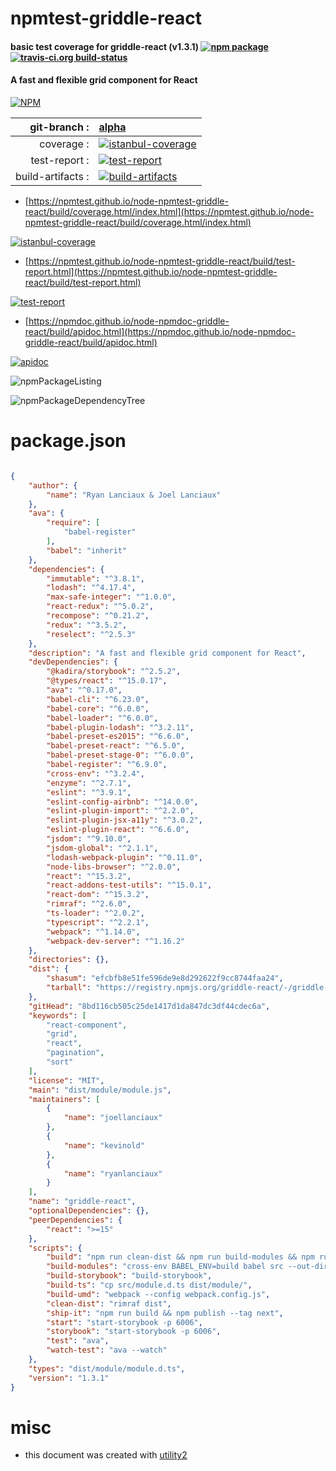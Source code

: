 # npmtest-griddle-react

#### basic test coverage for  griddle-react (v1.3.1)  [![npm package](https://img.shields.io/npm/v/npmtest-griddle-react.svg?style=flat-square)](https://www.npmjs.org/package/npmtest-griddle-react) [![travis-ci.org build-status](https://api.travis-ci.org/npmtest/node-npmtest-griddle-react.svg)](https://travis-ci.org/npmtest/node-npmtest-griddle-react)

#### A fast and flexible grid component for React

[![NPM](https://nodei.co/npm/griddle-react.png?downloads=true&downloadRank=true&stars=true)](https://www.npmjs.com/package/griddle-react)

| git-branch : | [alpha](https://github.com/npmtest/node-npmtest-griddle-react/tree/alpha)|
|--:|:--|
| coverage : | [![istanbul-coverage](https://npmtest.github.io/node-npmtest-griddle-react/build/coverage.badge.svg)](https://npmtest.github.io/node-npmtest-griddle-react/build/coverage.html/index.html)|
| test-report : | [![test-report](https://npmtest.github.io/node-npmtest-griddle-react/build/test-report.badge.svg)](https://npmtest.github.io/node-npmtest-griddle-react/build/test-report.html)|
| build-artifacts : | [![build-artifacts](https://npmtest.github.io/node-npmtest-griddle-react/glyphicons_144_folder_open.png)](https://github.com/npmtest/node-npmtest-griddle-react/tree/gh-pages/build)|

- [https://npmtest.github.io/node-npmtest-griddle-react/build/coverage.html/index.html](https://npmtest.github.io/node-npmtest-griddle-react/build/coverage.html/index.html)

[![istanbul-coverage](https://npmtest.github.io/node-npmtest-griddle-react/build/screenCapture.buildCi.browser.%252Ftmp%252Fbuild%252Fcoverage.lib.html.png)](https://npmtest.github.io/node-npmtest-griddle-react/build/coverage.html/index.html)

- [https://npmtest.github.io/node-npmtest-griddle-react/build/test-report.html](https://npmtest.github.io/node-npmtest-griddle-react/build/test-report.html)

[![test-report](https://npmtest.github.io/node-npmtest-griddle-react/build/screenCapture.buildCi.browser.%252Ftmp%252Fbuild%252Ftest-report.html.png)](https://npmtest.github.io/node-npmtest-griddle-react/build/test-report.html)

- [https://npmdoc.github.io/node-npmdoc-griddle-react/build/apidoc.html](https://npmdoc.github.io/node-npmdoc-griddle-react/build/apidoc.html)

[![apidoc](https://npmdoc.github.io/node-npmdoc-griddle-react/build/screenCapture.buildCi.browser.%252Ftmp%252Fbuild%252Fapidoc.html.png)](https://npmdoc.github.io/node-npmdoc-griddle-react/build/apidoc.html)

![npmPackageListing](https://npmtest.github.io/node-npmtest-griddle-react/build/screenCapture.npmPackageListing.svg)

![npmPackageDependencyTree](https://npmtest.github.io/node-npmtest-griddle-react/build/screenCapture.npmPackageDependencyTree.svg)



# package.json

```json

{
    "author": {
        "name": "Ryan Lanciaux & Joel Lanciaux"
    },
    "ava": {
        "require": [
            "babel-register"
        ],
        "babel": "inherit"
    },
    "dependencies": {
        "immutable": "^3.8.1",
        "lodash": "^4.17.4",
        "max-safe-integer": "^1.0.0",
        "react-redux": "^5.0.2",
        "recompose": "^0.21.2",
        "redux": "^3.5.2",
        "reselect": "^2.5.3"
    },
    "description": "A fast and flexible grid component for React",
    "devDependencies": {
        "@kadira/storybook": "^2.5.2",
        "@types/react": "^15.0.17",
        "ava": "^0.17.0",
        "babel-cli": "^6.23.0",
        "babel-core": "^6.0.0",
        "babel-loader": "^6.0.0",
        "babel-plugin-lodash": "^3.2.11",
        "babel-preset-es2015": "^6.6.0",
        "babel-preset-react": "^6.5.0",
        "babel-preset-stage-0": "^6.0.0",
        "babel-register": "^6.9.0",
        "cross-env": "^3.2.4",
        "enzyme": "^2.7.1",
        "eslint": "^3.9.1",
        "eslint-config-airbnb": "^14.0.0",
        "eslint-plugin-import": "^2.2.0",
        "eslint-plugin-jsx-a11y": "^3.0.2",
        "eslint-plugin-react": "^6.6.0",
        "jsdom": "^9.10.0",
        "jsdom-global": "^2.1.1",
        "lodash-webpack-plugin": "^0.11.0",
        "node-libs-browser": "^2.0.0",
        "react": "^15.3.2",
        "react-addons-test-utils": "^15.0.1",
        "react-dom": "^15.3.2",
        "rimraf": "^2.6.0",
        "ts-loader": "^2.0.2",
        "typescript": "^2.2.1",
        "webpack": "^1.14.0",
        "webpack-dev-server": "^1.16.2"
    },
    "directories": {},
    "dist": {
        "shasum": "efcbfb8e51fe596de9e8d292622f9cc8744faa24",
        "tarball": "https://registry.npmjs.org/griddle-react/-/griddle-react-1.3.1.tgz"
    },
    "gitHead": "8bd116cb505c25de1417d1da847dc3df44cdec6a",
    "keywords": [
        "react-component",
        "grid",
        "react",
        "pagination",
        "sort"
    ],
    "license": "MIT",
    "main": "dist/module/module.js",
    "maintainers": [
        {
            "name": "joellanciaux"
        },
        {
            "name": "kevinold"
        },
        {
            "name": "ryanlanciaux"
        }
    ],
    "name": "griddle-react",
    "optionalDependencies": {},
    "peerDependencies": {
        "react": ">=15"
    },
    "scripts": {
        "build": "npm run clean-dist && npm run build-modules && npm run build-umd && npm run build-ts",
        "build-modules": "cross-env BABEL_ENV=build babel src --out-dir dist/module ",
        "build-storybook": "build-storybook",
        "build-ts": "cp src/module.d.ts dist/module/",
        "build-umd": "webpack --config webpack.config.js",
        "clean-dist": "rimraf dist",
        "ship-it": "npm run build && npm publish --tag next",
        "start": "start-storybook -p 6006",
        "storybook": "start-storybook -p 6006",
        "test": "ava",
        "watch-test": "ava --watch"
    },
    "types": "dist/module/module.d.ts",
    "version": "1.3.1"
}
```



# misc
- this document was created with [utility2](https://github.com/kaizhu256/node-utility2)
